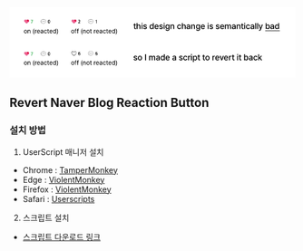 ![banner](./assets/banner.webp)

## Revert Naver Blog Reaction Button

### 설치 방법

1. UserScript 매니저 설치

- Chrome : [TamperMonkey](https://chromewebstore.google.com/detail/tampermonkey/dhdgffkkebhmkfjojejmpbldmpobfkfo)
- Edge : [ViolentMonkey](https://microsoftedge.microsoft.com/addons/detail/violentmonkey/eeagobfjdenkkddmbclomhiblgggliao)
- Firefox : [ViolentMonkey](https://addons.mozilla.org/ko/firefox/addon/violentmonkey/)
- Safari : [Userscripts](https://apps.apple.com/us/app/userscripts/id1463298887)

2. 스크립트 설치

- [스크립트 다운로드 링크](https://raw.githubusercontent.com/potatosalad775/revertNBlogReactionBtn/main/revertNBlogReactionBtn.user.js)